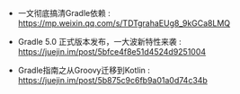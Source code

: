 * 一文彻底搞清Gradle依赖 : https://mp.weixin.qq.com/s/TDTgrahaEUg8_9kGCa8LMQ

* Gradle 5.0 正式版本发布，一大波新特性来袭 : https://juejin.im/post/5bfce4f8e51d4524d9251004

* Gradle指南之从Groovy迁移到Kotlin : https://juejin.im/post/5b875c9c6fb9a01a0d74c34b

